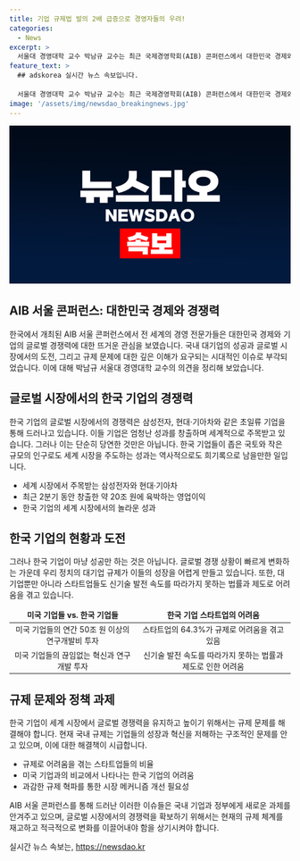 ```yaml
---
title: 기업 규제법 발의 2배 급증으로 경영자들의 우려!
categories:
  - News
excerpt: >
  서울대 경영대학 교수 박남규 교수는 최근 국제경영학회(AIB) 콘퍼런스에서 대한민국 경제와 기업에 대한 세계적인 주목을 강조했습니다. 그는 현재의 규제가 대기업의 혁신과 성장을 저해하고 있으며, 미국 기업들과의 글로벌 경쟁에서 한국 기업들이 뒤처지고 있다고 지적했습니다. 이러한 문제를 해결하기 위해 국회는 과감히 규제를 혁파할 필요가 있다고 강조했습니다.
feature_text: >
  ## adskorea 실시간 뉴스 속보입니다.

  서울대 경영대학 교수 박남규 교수는 최근 국제경영학회(AIB) 콘퍼런스에서 대한민국 경제와 기업에 대한 세계적인 주목을 강조했습니다. 그는 현재의 규제가 대기업의 혁신과 성장을 저해하고 있으며, 미국 기업들과의 글로벌 경쟁에서 한국 기업들이 뒤처지고 있다고 지적했습니다. 이러한 문제를 해결하기 위해 국회는 과감히 규제를 혁파할 필요가 있다고 강조했습니다.
image: '/assets/img/newsdao_breakingnews.jpg'
---
```


<p><img src="/assets/img/newsdao_breakingnews.jpg" alt="adskorea 속보" /></p>

<h2 data-ke-size="size26">AIB 서울 콘퍼런스: 대한민국 경제와 경쟁력</h2>

<p data-ke-size="size16">한국에서 개최된 AIB 서울 콘퍼런스에서 전 세계의 경영 전문가들은 대한민국 경제와 기업의 글로벌 경쟁력에 대한 뜨거운 관심을 보였습니다. 국내 대기업의 성공과 글로벌 시장에서의 도전, 그리고 규제 문제에 대한 깊은 이해가 요구되는 시대적인 이슈로 부각되었습니다. 이에 대해 박남규 서울대 경영대학 교수의 의견을 정리해 보았습니다.</p>

<h2 data-ke-size="size24">글로벌 시장에서의 한국 기업의 경쟁력</h2>

<p data-ke-size="size16">한국 기업의 글로벌 시장에서의 경쟁력은 삼성전자, 현대·기아차와 같은 초일류 기업을 통해 드러나고 있습니다. 이들 기업은 엄청난 성과를 창출하며 세계적으로 주목받고 있습니다. 그러나 이는 단순히 당연한 것만은 아닙니다. 한국 기업들이 좁은 국토와 작은 규모의 인구로도 세계 시장을 주도하는 성과는 역사적으로도 희기록으로 남을만한 일입니다.</p>

<ul>
<li>세계 시장에서 주목받는 삼성전자와 현대·기아차</li>
<li>최근 2분기 동안 창출한 약 20조 원에 육박하는 영업이익</li>
<li>한국 기업의 세계 시장에서의 놀라운 성과</li>
</ul>

<h2 data-ke-size="size24">한국 기업의 현황과 도전</h2>

<p data-ke-size="size16">그러나 한국 기업이 마냥 성공만 하는 것은 아닙니다. 글로벌 경쟁 상황이 빠르게 변화하는 가운데 우리 정치의 대기업 규제가 이들의 성장을 어렵게 만들고 있습니다. 또한, 대기업뿐만 아니라 스타트업들도 신기술 발전 속도를 따라가지 못하는 법률과 제도로 어려움을 겪고 있습니다.</p>

<table>
<thead>
<tr>
<td style="text-align: center; height: 17px;"><b>미국 기업들 vs. 한국 기업들</b></td>
<td style="text-align: center; height: 17px;"><b>한국 기업 스타트업의 어려움</b></td>
</tr>
</thead>
<tbody>
<tr>
<td style="text-align: center; height: 17px;">미국 기업들의 연간 50조 원 이상의 연구개발비 투자</td>
<td style="text-align: center; height: 17px;">스타트업의 64.3%가 규제로 어려움을 겪고 있음</td>
</tr>
<tr>
<td style="text-align: center; height: 17px;">미국 기업들의 끊임없는 혁신과 연구개발 투자</td>
<td style="text-align: center; height: 17px;">신기술 발전 속도를 따라가지 못하는 법률과 제도로 인한 어려움</td>
</tr>
</tbody>
</table>

<h2 data-ke-size="size24">규제 문제와 정책 과제</h2>

<p data-ke-size="size16">한국 기업이 세계 시장에서 글로벌 경쟁력을 유지하고 높이기 위해서는 규제 문제를 해결해야 합니다. 현재 국내 규제는 기업들의 성장과 혁신을 저해하는 구조적인 문제를 안고 있으며, 이에 대한 해결책이 시급합니다.</p>

<ul>
<li>규제로 어려움을 겪는 스타트업들의 비율</li>
<li>미국 기업과의 비교에서 나타나는 한국 기업의 어려움</li>
<li>과감한 규제 혁파를 통한 시장 메커니즘 개선 필요성</li>
</ul>

<p data-ke-size="size16">AIB 서울 콘퍼런스를 통해 드러난 이러한 이슈들은 국내 기업과 정부에게 새로운 과제를 안겨주고 있으며, 글로벌 시장에서의 경쟁력을 확보하기 위해서는 현재의 규제 체계를 재고하고 적극적으로 변화를 이끌어내야 함을 상기시켜야 합니다.</p>
실시간 뉴스 속보는, <a href="https://newsdao.kr" rel="dofollow">https://newsdao.kr</a>


